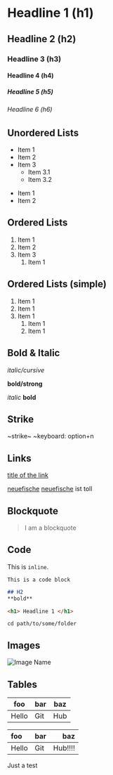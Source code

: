 # Headline 1 (h1)
## Headline 2 (h2)
### Headline 3 (h3)
#### Headline 4 (h4)
##### Headline 5 (h5)
###### Headline 6 (h6)

## Unordered Lists

* Item 1
* Item 2
* Item 3
  * Item 3.1
  * Item 3.2
 
- Item 1
- Item 2

## Ordered Lists

1. Item 1
2. Item 2
3. Item 3
   1. Item 1

## Ordered Lists (simple)

1. Item 1
1. Item 1
1. Item 1
   1. Item 1
   1. Item 1

## Bold & Italic

*italic/cursive*

**bold/strong**

_italic_
__bold__

## Strike

~strike~ ~keyboard: option+n

## Links

[title of the link](https://www.eugendirksen.com)

[neuefische] [neuefische] ist toll

## Blockquote

> I am a blockquote

## Code

This is `inline`.

```
This is a code block
```

```md
## H2
**bold**
```

```html
<h1> Headline 1 </h1>
```

```shell
cd path/to/some/folder
```

## Images

![Image Name](https://images.unsplash.com/photo-1648470583561-7e9638584948?ixlib=rb-1.2.1&ixid=MnwxMjA3fDB8MHxwaG90by1wYWdlfHx8fGVufDB8fHx8&auto=format&fit=crop&w=774&q=80)

## Tables

|foo|bar|baz|
|---|---|---|
| Hello | Git| Hub|


|foo|bar|baz|
|:--|--|--:|
| Hello | Git| Hub!!!!|

Just a test


[neuefische]: https://www.neuefische.de
